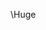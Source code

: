 <!-- Copyright (C) 2024  Kevin Sandom -->
<!-- Make the text larger from now on. Best used in a block or column. -->
\Huge
